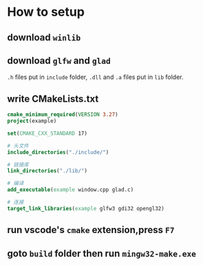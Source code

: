 # How to setup 

## download `winlib`

## download `glfw` and `glad`
`.h` files put in `include` folder, `.dll` and `.a` files put in `lib` folder.

## write CMakeLists.txt

```cmake
cmake_minimum_required(VERSION 3.27)
project(example)

set(CMAKE_CXX_STANDARD 17)

# 头文件
include_directories("./include/")

# 链接库
link_directories("./lib/")

# 编译
add_executable(example window.cpp glad.c)

# 连接
target_link_libraries(example glfw3 gdi32 opengl32)

```

## run vscode's `cmake` extension,press `F7`

## goto `build` folder then run `mingw32-make.exe`


